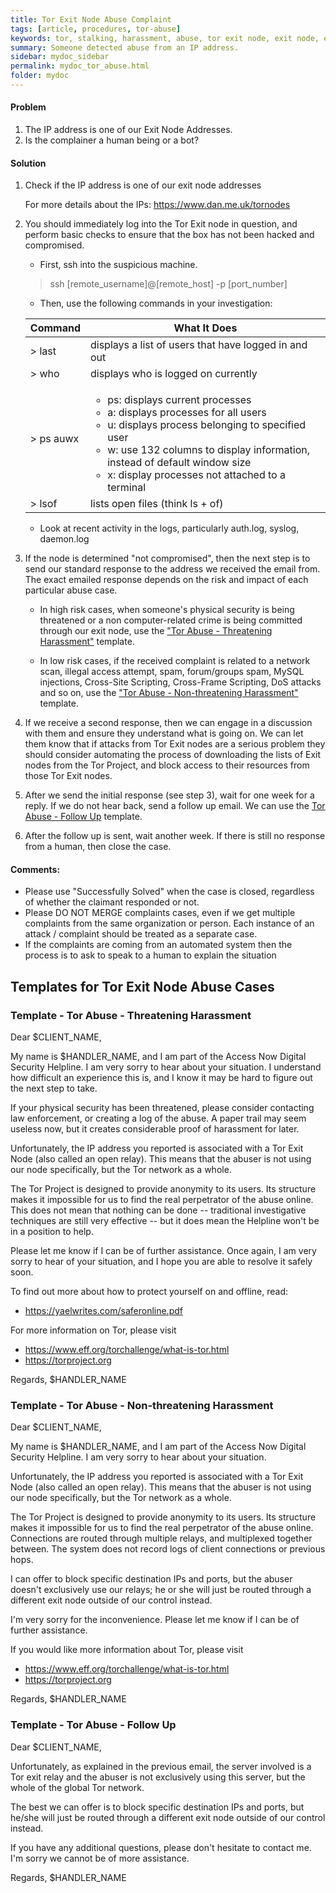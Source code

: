 ```yaml
---
title: Tor Exit Node Abuse Complaint 
tags: [article, procedures, tor-abuse]
keywords: tor, stalking, harassment, abuse, tor exit node, exit node, exit, tor abuse, tor node, complaint, hacking, tor hacking, tor complaint, TOR, Tor
summary: Someone detected abuse from an IP address.
sidebar: mydoc_sidebar
permalink: mydoc_tor_abuse.html
folder: mydoc
---
```



#### Problem   
1. The IP address is one of our Exit Node Addresses.
2. Is the complainer a human being or a bot?

#### Solution  
1. Check if the IP address is one of our exit node addresses

   For more details about the IPs: https://www.dan.me.uk/tornodes

2. You should immediately log into the Tor Exit node in question, and perform basic checks to ensure that the box has not been hacked and compromised. 

   * First, ssh into the suspicious machine.
   > ssh [remote_username]@[remote_host] -p [port_number]

   * Then, use the following commands in your investigation:

   |Command|What It Does|
   |-------|------------|
   | > last | displays a list of users that have logged in and out |
   | > who | displays who is logged on currently |
   | > ps auwx | <ul><li>ps: displays current processes</li><li>a: displays processes for all users</li><li>u: displays process belonging to specified user</li><li>w: use 132 columns to display information, instead of default window size</li><li>x: display processes not attached to a terminal</li></ul> | 
   | > lsof | lists open files (think ls + of) |

   * Look at recent activity in the logs, particularly auth.log, syslog, daemon.log

3. If the node is determined "not compromised", then the next step is to send our standard response to the address we received the email from. The exact emailed response depends on the risk and impact of each particular abuse case.

   * In high risk cases, when someone's physical security is being threatened or a non computer-related crime is being committed through our exit node, use the ["Tor Abuse - Threatening Harassment"](#threatening) template.

   * In low risk cases, if the received complaint is related to a network scan, illegal access attempt, spam, forum/groups spam, MySQL injections, Cross-Site Scripting, Cross-Frame Scripting, DoS attacks and so on, use the ["Tor Abuse - Non-threatening Harassment"](#nonthreatening) template.

4. If we receive a second response, then we can engage in a discussion with them and ensure they understand what is going on. We can let them know that if attacks from Tor Exit nodes are a serious problem they should consider automating the process of downloading the lists of Exit nodes from the Tor Project, and block access to their resources from those Tor Exit nodes.

5. After we send the initial response (see step 3), wait for one week for a reply. If we do not hear back, send a follow up email. We can use the [Tor Abuse - Follow Up](#followUp) template.

6. After the follow up is sent, wait another week. If there is still no response from a human, then close the case.

#### Comments:   
- Please use "Successfully Solved" when the case is closed, regardless of whether the claimant responded or not.
- Please DO NOT MERGE complaints cases, even if we get multiple complaints from the same organization or person. Each instance of an attack / complaint should be treated as a separate case.
- If the complaints are coming from an automated system then the process is to ask to speak to a human to explain the situation



## Templates for Tor Exit Node Abuse Cases

### <a name="threatening"></a>Template - Tor Abuse - Threatening Harassment

Dear $CLIENT_NAME,

My name is $HANDLER_NAME, and I am part of the Access Now Digital Security Helpline. I am very sorry to hear about your situation. I understand how difficult an experience this is, and I know it may be hard to figure out the next step to take.

If your physical security has been threatened, please consider contacting law enforcement, or creating a log of the abuse. A paper trail may seem useless now, but it creates considerable proof of harassment for later.

Unfortunately, the IP address you reported is associated with a Tor Exit Node (also called an open relay). This means that the abuser is not using our node specifically, but the Tor network as a whole. 

The Tor Project is designed to provide anonymity to its users. Its structure makes it impossible for us to find the real perpetrator of the abuse online. This does not mean that nothing can be done -- traditional investigative techniques are still very effective -- but it does mean the Helpline won't be in a position to help.

Please let me know if I can be of further assistance. Once again, I am very sorry to hear of your situation, and I hope you are able to resolve it safely soon.

To find out more about how to protect yourself on and offline, read:
* https://yaelwrites.com/saferonline.pdf

For more information on Tor, please visit  
* https://www.eff.org/torchallenge/what-is-tor.html 
* https://torproject.org

Regards,
$HANDLER_NAME



### <a name="nonthreatening"></a>Template - Tor Abuse - Non-threatening Harassment

Dear $CLIENT_NAME,
    
My name is $HANDLER_NAME, and I am part of the Access Now Digital Security Helpline. I am very sorry to hear about your situation. 

Unfortunately, the IP address you reported is associated with a Tor Exit Node (also called an open relay). This means that the abuser is not using our node specifically, but the Tor network as a whole. 

The Tor Project is designed to provide anonymity to its users. Its structure makes it impossible for us to find the real perpetrator of the abuse online. Connections are routed through multiple relays, and multiplexed together between. The system does not record logs of client connections or previous hops.

I can offer to block specific destination IPs and ports, but the abuser doesn't exclusively use our relays; he or she will just be routed through a different exit node outside of our control instead.

I'm very sorry for the inconvenience. Please let me know if I can be of further assistance. 

If you would like more information about Tor, please visit  
* https://www.eff.org/torchallenge/what-is-tor.html 
* https://torproject.org

Regards,
$HANDLER_NAME



### <a name="followUp"></a>Template - Tor Abuse - Follow Up 

Dear $CLIENT_NAME,

Unfortunately, as explained in the previous email, the server involved is a Tor exit relay and the abuser is not exclusively using this server, but the whole of the global Tor network. 

The best we can offer is to block specific destination IPs and ports, but he/she will just be routed through a different exit node outside of our control instead.

If you have any additional questions, please don't hesitate to contact me. I'm sorry we cannot be of more assistance.

Regards,
$HANDLER_NAME